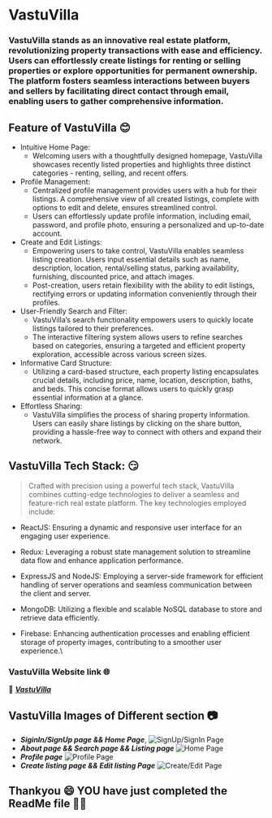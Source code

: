 # VastuVilla  
### VastuVilla stands as an innovative real estate platform, revolutionizing property transactions with ease and efficiency. Users can effortlessly create listings for renting or selling properties or explore opportunities for permanent ownership. The platform fosters seamless interactions between buyers and sellers by facilitating direct contact through email, enabling users to gather comprehensive information.

## Feature of VastuVilla :blush:
* Intuitive Home Page:
  - Welcoming users with a thoughtfully designed homepage, VastuVilla showcases recently listed properties and highlights three distinct categories - renting, selling, and recent offers.
* Profile Management:
  - Centralized profile management provides users with a hub for their listings. A comprehensive view of all created listings, complete with options to edit and delete, ensures streamlined control.
  - Users can effortlessly update profile information, including email, password, and profile photo, ensuring a personalized and up-to-date account.
* Create and Edit Listings:
  - Empowering users to take control, VastuVilla enables seamless listing creation. Users input essential details such as name, description, location, rental/selling status, parking availability, furnishing, discounted price, and attach images.
  - Post-creation, users retain flexibility with the ability to edit listings, rectifying errors or updating information conveniently through their profiles.
* User-Friendly Search and Filter:
  - VastuVilla’s search functionality empowers users to quickly locate listings tailored to their preferences.
  - The interactive filtering system allows users to refine searches based on categories, ensuring a targeted and efficient property exploration, accessible across various screen sizes.
* Informative Card Structure:
  - Utilizing a card-based structure, each property listing encapsulates crucial details, including price, name, location, description, baths, and beds. This concise format allows users to quickly grasp essential information at a glance.
* Effortless Sharing:
  - VastuVilla simplifies the process of sharing property information. Users can easily share listings by clicking on the share button, providing a hassle-free way to connect with others and expand their network.

## VastuVilla Tech Stack: :smirk:
> Crafted with precision using a powerful tech stack, VastuVilla combines cutting-edge technologies to deliver a seamless and feature-rich real estate platform. The key technologies employed include:

* ReactJS: Ensuring a dynamic and responsive user interface for an engaging user experience.

* Redux: Leveraging a robust state management solution to streamline data flow and enhance application performance.

* ExpressJS and NodeJS: Employing a server-side framework for efficient handling of server operations and seamless communication between the client and server.

* MongoDB: Utilizing a flexible and scalable NoSQL database to store and retrieve data efficiently.

* Firebase: Enhancing authentication processes and enabling efficient storage of property images, contributing to a smoother user experience.\

### VastuVilla Website link  :globe_with_meridians:
:smiling_face_with_three_hearts: [**_VastuVilla_**](https://mern-estate-hiwu.onrender.com/)

## VastuVilla Images of Different section  :camera:
* **_SiginIn/SignUp page && Home Page_**,
![SignUp/SignIn Page](https://github.com/Abhi1608nav/MERNRealEstateProject/assets/97542210/1cdf0a61-989c-4372-8589-c791df297e55)
* **_About page && Search page && Listing page_** 
![Home Page](https://github.com/Abhi1608nav/MERNRealEstateProject/assets/97542210/418ed5da-f265-409b-be77-2840b213a298)
* **_Profile page_**
![Profile Page](https://github.com/Abhi1608nav/MERNRealEstateProject/assets/97542210/f5250f01-a448-4cc4-8de1-47770c026815)
* **_Create listing page && Edit listing Page_**
![Create/Edit Page](https://github.com/Abhi1608nav/MERNRealEstateProject/assets/97542210/12030ef0-c5b1-446d-8a0c-7b9d4d74d358)

## Thankyou :smile: YOU have just completed the ReadMe file :clap::clap:

